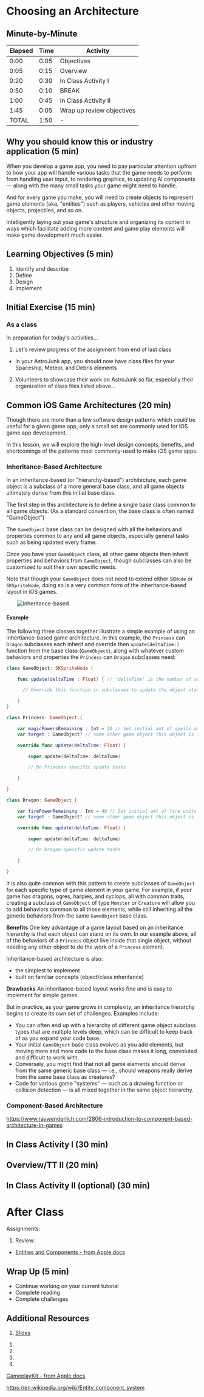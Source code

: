 # Choosing an Architecture

<!-- INSTRUCTOR NOTES:
1) Quiz for Initial Exercise is located: -->


## Minute-by-Minute

| **Elapsed** | **Time**  | **Activity**              |
| ----------- | --------- | ------------------------- |
| 0:00        | 0:05      | Objectives                |
| 0:05        | 0:15      | Overview                  |
| 0:20        | 0:30      | In Class Activity I       |
| 0:50        | 0:10      | BREAK                     |
| 1:00        | 0:45      | In Class Activity II      |
| 1:45        | 0:05      | Wrap up review objectives |
| TOTAL       | 1:50      | -                         |

## Why you should know this or industry application (5 min)
When you develop a game app, you need to pay particular attention upfront to how your app will handle various tasks that the game needs to perform: from handling user input, to rendering graphics, to updating AI components &mdash; along with the many small tasks your game might need to handle.

And for every game you make, you will need to create objects to represent game elements (aka, "entities") such as players, vehicles and other moving objects, projectiles, and so on.

Intelligently laying out your game's structure and organizing its content in ways which facilitate adding more content and game play elements will make game development much easier.

## Learning Objectives (5 min)

1. Identify and describe
1. Define
1. Design
1. Implement

## Initial Exercise (15 min)

### As a class

In preparation for today's activities...

1. Let's review progress of the assignment from end of last class

- In your AstroJunk app, you should now have class files for your Spaceship, Meteor, and Debris elements

2. Volunteers to showcase their work on AstroJunk so far, especially their organization of class files listed above...


## Common iOS Game Architectures (20 min)
Though there are more than a few software design patterns which *could* be useful for a given game app, only a small set are commonly used for iOS game app development.

In this lesson, we will explore the high-level design concepts, benefits, and shortcomings of the patterns most commonly-used to make iOS game apps.

### Inheritance-Based Architecture
In an inheritance-based (or "hierarchy-based") architecture, each game object is a subclass of a more general base class, and all game objects ultimately derive from this initial base class.

The first step in this architecture is to define a single base class common to all game objects. (As a standard convention, the base class is often named "GameObject")

The `GameObject` base class can be designed with all the behaviors and properties common to any and all game objects, especially general tasks such as being updated every frame.

Once you have your `GameObject` class, all other game objects then inherit properties and behaviors from `GameObject`, though subclasses can also be customized to suit their own specific needs.

Note that though your `GameObject` does not need to extend either `SKNode` or `SKSpriteNode`, doing so is a very common form of the inheritance-based layout in iOS games.

&nbsp;&nbsp;&nbsp;&nbsp;&nbsp;&nbsp; ![inheritance-based](assets/inheritance-based.png)

#### Example
The following three classes together illustrate a simple example of using an inhertiance-based game architecture. In this example, the `Princess` can `Dragon` subclasses each inherit and override then `update(deltaTime:)` function from the base class (`GameObject`), along with whatever custom behaviors and properties the `Princess` can `Dragon` subclasses need:

```Swift
class GameObject: SKSpriteNode {

    func update(deltaTime : Float) { // 'deltaTime' is the number of seconds since update() was called last

      // Override this function in subclasses to update the object state (i.e., changes in position, direction, etc.)

    }
}
```

```Swift  
class Princess: GameObject {

    var magicPowersRemaining : Int = 20 // Set initial amt of spells and magic powers
    var target : GameObject? // some other game object this object is interacting with

    override func update(deltaTime: Float) {

        super.update(deltaTime: deltaTime)

        // Do Princess-specific update tasks

    }

}
```

```Swift
class Dragon: GameObject {

    var firePowerRemaining : Int = 40 // Set initial amt of fire units
    var target : GameObject? // some other game object this object is interacting with

    override func update(deltaTime: Float) {

        super.update(deltaTime: deltaTime)

        // Do Dragon-specific update tasks

    }

}
```

It is also quite common with this pattern to create subclasses of `GameObject` for each specific type of game element in your game. For example, if your game has dragons, ogres, harpies, and cyclops, all with common traits, creating a subclass of `GameObject` of type `Monster` or `Creature` will allow you to add behaviors common to all those elements, while still inheriting all the generic behaviors from the same `GameObject` base class.

**Benefits**
One key advantage of a game layout based on an inheritance hierarchy is that each object can stand on its own. In our example above, all of the behaviors of a `Princess` object live inside that single object, without needing any other object to do the work of a `Princess` element.

Inheritance-based architecture is also:
- the simplest to implement
- built on familiar concepts (object/class inheritance)


**Drawbacks**
An inheritance-based layout works fine and is easy to implement for simple games.

But in practice, as your game grows in complexity, an inheritance hierarchy begins to create its own set of challenges. Examples include:
- You can often end up with a hierarchy of different game object subclass types that are multiple levels deep, which can be difficult to keep track of as you expand your code base.
- Your initial `GameObject` base class evolves as you add elements, but moving more and more code to the base class makes it long, convoluted and difficult to work with.
- Conversely, you might find that not all game elements should derive from the same generic base class &mdash; i.e., should weapons really derive from the same base class as creatures?
- Code for various game "systems" &mdash; such as a drawing function or collision detection &mdash; is all mixed together in the same object hierarchy.

### Component-Based Architecture

<!-- This eliminates the ambiguity problems of deep and wide inheritance hierarchies that are difficult to understand, maintain and extend

The basic idea behind component based architecture is to prefer composition over inheritance.


Wouldnt it be better if all of the code related to shooting was in one place, and all the code for movement in another place?

These sorts of problems is exactly what component based game architecture is meant to solve! Let’s take a look. -->

<!--
ALL of your game entities are of the same class, and they are defined by what components they have, rather than what type they inherit from. Rather than re-using code in super-classes, you re-use code by giving similar entities similar components, and rather than hiding information from your super-classes, you hide the components from one another, keeping them as self-contained as possible. -->


<!--

Part III: Why Component-Based Architectures Rock

1. Scalability
Whenever we need to add new features, or change the way features work, all we have to do is make a new component, and the features are instantly in the game, automatically. No fussing with class hierarchies or dependencies, no hard-coded changes to the underlying engine, just new functionality. Since components are self-contained, they can be interchanged to create fantastic new entities. New types of entities can be created on the fly in our game by a procedural process, without even requiring any input from the programmer.


2. Re-usability
Games with the same component-based architecture can use each others components without any changes to the underlying engine design. As long as the interface remains consistent, you can take components from one game and put them into another extremely easily.

3. Flexibility
The Component-Based Architecture is incredibly flexible to different kinds of games and different strategies of storing and representing entities. One of the biggest perks of this architecture is that its easily applicable to data-driven entity design. You could stick all of your entities in consistent XML data files, which can be edited by designers. You could even have entities generated on the fly inside an editor or during gameplay.

4. Consistency
When all your game entities are instances of the same class, and all of your functionality has a standardized interface, it makes it much easier to keep track of what is going on in your game, and much easier to manage dependencies and capabilities. You can avoid all of the hassle of clunky inheritance trees and dependency diagrams and focus on core functionality. It can be a real production booster. In Component-Based architectures, game Entities are demoted to being linkers between various components of functionality.

 -->




<!-- Biggest thing to consider

entities or elements  -->






https://www.raywenderlich.com/2806-introduction-to-component-based-architecture-in-games


## In Class Activity I (30 min)



## Overview/TT II (20 min)





## In Class Activity II (optional) (30 min)

# After Class

Assignments:

1. Review:
- [Entities and Components - from Apple docs](https://developer.apple.com/library/archive/documentation/General/Conceptual/GameplayKit_Guide/EntityComponent.html)



<!-- TODO: find a version of this tutorial in Swift ...NOT Obj-C...

- [Introduction to Component Based Architecture in Games - A Ray Wenderlich tutorial](https://www.raywenderlich.com/2806-introduction-to-component-based-architecture-in-games)

-->


<!-- TODO: command and Observer patterns from MOB 2.x course here  -->


## Wrap Up (5 min)

- Continue working on your current tutorial
- Complete reading
- Complete challenges

## Additional Resources

1. [Slides]()
<!-- TODO: insert Design Patterns links here... -->


1. []()
1. []()
1. []()
1. []()

[GameplayKit - from Apple docs](https://developer.apple.com/documentation/gameplaykit)


https://en.wikipedia.org/wiki/Entity_component_system
